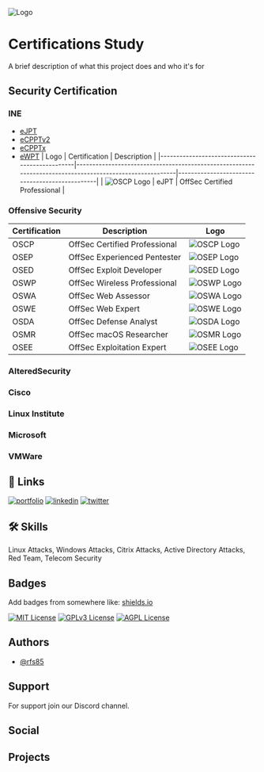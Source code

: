 
![Logo](https://dev-to-uploads.s3.amazonaws.com/uploads/articles/th5xamgrr6se0x5ro4g6.png)


# Certifications Study

A brief description of what this project does and who it's for


## Security Certification

### INE
- [eJPT](https://linktodocumentation)
- [eCPPTv2](https://linktodocumentation)
- [eCPPTx](https://linktodocumentation)
- [eWPT](https://linktodocumentation)
| Logo                                           | Certification                                 | Description                                                                                             |
|-----------------------------------------------|---------------------------------------------------------------------------------------------------------|------------------------------------------------|
| ![OSCP Logo](https://example.com/compTIA-security-plus-logo.png) | eJPT | OffSec Certified Professional |

### Offensive Security
| Certification                                 | Description                                                                                             | Logo                                           |
|-----------------------------------------------|---------------------------------------------------------------------------------------------------------|------------------------------------------------|
| OSCP | OffSec Certified Professional | ![OSCP Logo](https://example.com/compTIA-security-plus-logo.png) |
| OSEP | OffSec Experienced Pentester | ![OSEP Logo](https://example.com/ceh-logo.png) |
| OSED | OffSec Exploit Developer| ![OSED Logo](https://example.com/oscp-logo.png) |
| OSWP | OffSec Wireless Professional | ![OSWP Logo](https://example.com/cisa-logo.png) |
| OSWA | OffSec Web Assessor | ![OSWA Logo](https://example.com/gpen-logo.png) |
| OSWE | OffSec Web Expert | ![OSWE Logo](https://example.com/cisco-logo.png) |
| OSDA | OffSec Defense Analyst | ![OSDA Logo](https://example.com/ecppt-logo.png) |
| OSMR | OffSec macOS Researcher | ![OSMR Logo](https://example.com/cism-logo.png) |
| OSEE | OffSec Exploitation Expert | ![OSEE Logo](https://example.com/cism-logo.png) |

### AlteredSecurity


### Cisco


### Linux Institute


### Microsoft


### VMWare

## 🔗 Links
[![portfolio](https://img.shields.io/badge/my_portfolio-000?style=for-the-badge&logo=ko-fi&logoColor=white)](https://katherineoelsner.com/)
[![linkedin](https://img.shields.io/badge/linkedin-0A66C2?style=for-the-badge&logo=linkedin&logoColor=white)]([https://www.linkedin.com/](https://www.linkedin.com/in/ruben-silva85/))
[![twitter](https://img.shields.io/badge/twitter-1DA1F2?style=for-the-badge&logo=twitter&logoColor=white)](https://twitter.com/)


## 🛠 Skills
Linux Attacks, Windows Attacks, Citrix Attacks, Active Directory Attacks, Red Team, Telecom Security


## Badges

Add badges from somewhere like: [shields.io](https://shields.io/)

[![MIT License](https://img.shields.io/badge/License-MIT-green.svg)](https://choosealicense.com/licenses/mit/)
[![GPLv3 License](https://img.shields.io/badge/License-GPL%20v3-yellow.svg)](https://opensource.org/licenses/)
[![AGPL License](https://img.shields.io/badge/license-AGPL-blue.svg)](http://www.gnu.org/licenses/agpl-3.0)


## Authors

- [@rfs85](https://www.github.com/rfs85)


## Support

For support join our Discord channel.

## Social
## Projects
